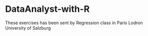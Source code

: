 # DataAnalyst-with-R

These exercises has been sent by Regression class in Paris Lodron University of Salzburg
